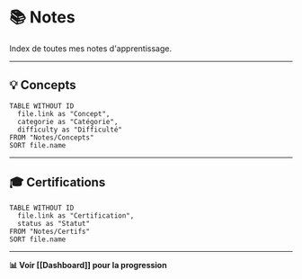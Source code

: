 # 📚 Notes

Index de toutes mes notes d'apprentissage.

---

## 💡 Concepts

```dataview
TABLE WITHOUT ID
  file.link as "Concept",
  categorie as "Catégorie",
  difficulty as "Difficulté"
FROM "Notes/Concepts"
SORT file.name
```

---

## 🎓 Certifications

```dataview
TABLE WITHOUT ID
  file.link as "Certification",
  status as "Statut"
FROM "Notes/Certifs"
SORT file.name
```

---

**📊 Voir [[Dashboard]] pour la progression**
